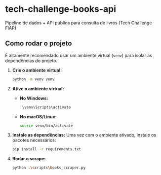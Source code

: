 # tech-challenge-books-api
Pipeline de dados + API pública para consulta de livros (Tech Challenge FIAP)

## Como rodar o projeto

É altamente recomendado usar um ambiente virtual (`venv`) para isolar as dependências do projeto.

1. **Crie o ambiente virtual:**
   ```bash
   python -m venv venv
   ```

2. **Ative o ambiente virtual:**
   - **No Windows:**
     ```powershell
     .\venv\Scripts\activate
     ```
   - **No macOS/Linux:**
     ```bash
     source venv/bin/activate
     ```

3. **Instale as dependências:**
   Uma vez com o ambiente ativado, instale os pacotes necessários:
   ```bash
   pip install -r requirements.txt
   ```
4. **Rodar o scrape:**
   ```bash
   python .\scripts\books_scraper.py
   ```